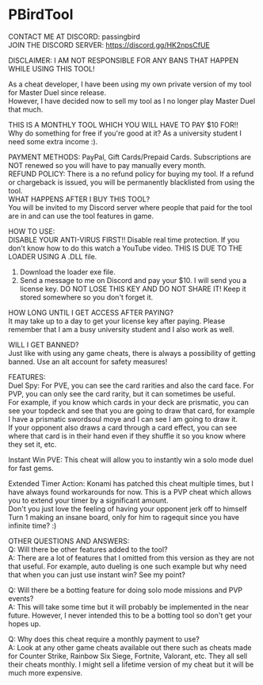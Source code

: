 # PBirdTool

CONTACT ME AT DISCORD: passingbird    
JOIN THE DISCORD SERVER: https://discord.gg/HK2npsCfUE  

DISCLAIMER: I AM NOT RESPONSIBLE FOR ANY BANS THAT HAPPEN WHILE USING THIS TOOL!  

As a cheat developer, I have been using my own private version of my tool for Master Duel since release.  
However, I have decided now to sell my tool as I no longer play Master Duel that much.  

THIS IS A MONTHLY TOOL WHICH YOU WILL HAVE TO PAY $10 FOR!!    
Why do something for free if you're good at it? As a university student I need some extra income :).  

PAYMENT METHODS: PayPal, Gift Cards/Prepaid Cards. Subscriptions are NOT renewed so you will have to pay manually every month.   
REFUND POLICY: There is a no refund policy for buying my tool. If a refund or chargeback is issued, you will be permanently blacklisted from using the tool.  
WHAT HAPPENS AFTER I BUY THIS TOOL?  
You will be invited to my Discord server where people that paid for the tool are in and can use the tool features in game.   

HOW TO USE:  
DISABLE YOUR ANTI-VIRUS FIRST!! Disable real time protection. If you don't know how to do this watch a YouTube video. THIS IS DUE TO THE LOADER USING A .DLL file.      
1. Download the loader exe file.  
2. Send a message to me on Discord and pay your $10. I will send you a license key. DO NOT LOSE THIS KEY AND DO NOT SHARE IT! Keep it stored somewhere so you don't forget it.  

HOW LONG UNTIL I GET ACCESS AFTER PAYING?     
It may take up to a day to get your license key after paying. Please remember that I am a busy university student and I also work as well.  

WILL I GET BANNED?  
Just like with using any game cheats, there is always a possibility of getting banned. Use an alt account for safety measures!  

FEATURES:  
Duel Spy: For PVE, you can see the card rarities and also the card face. For PVP, you can only see the card rarity, but it can sometimes be useful.  
For example, if you know which cards in your deck are prismatic, you can see your topdeck and see that you are going to draw that card, for example I have a prismatic swordsoul moye and I can see I am going to draw it.  
If your opponent also draws a card through a card effect, you can see where that card is in their hand even if they shuffle it so you know where they set it, etc.  

Instant Win PVE: This cheat will allow you to instantly win a solo mode duel for fast gems.  

Extended Timer Action: Konami has patched this cheat multiple times, but I have always found workarounds for now. This is a PVP cheat which allows you to extend your timer by a significant amount.  
Don't you just love the feeling of having your opponent jerk off to himself Turn 1 making an insane board, only for him to ragequit since you have infinite time? :)   

OTHER QUESTIONS AND ANSWERS:  
Q: Will there be other features added to the tool?   
A: There are a lot of features that I omitted from this version as they are not that useful. For example, auto dueling is one such example but why need that when you can just use instant win? See my point?  

Q: Will there be a botting feature for doing solo mode missions and PVP events?  
A: This will take some time but it will probably be implemented in the near future. However, I never intended this to be a botting tool so don't get your hopes up.  

Q: Why does this cheat require a monthly payment to use?  
A: Look at any other game cheats available out there such as cheats made for Counter Strike, Rainbow Six Siege, Fortnite, Valorant, etc. They all sell their cheats monthly. I might sell a lifetime version of my cheat but it will be much more expensive.
